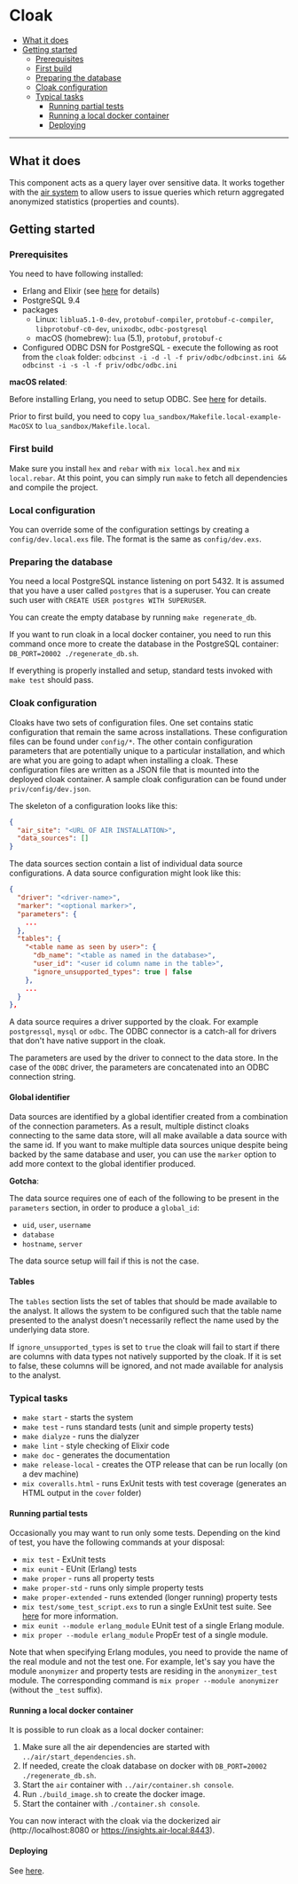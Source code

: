 # Cloak

- [What it does](#what-it-does)
- [Getting started](#getting-started)
    - [Prerequisites](#prerequisites)
    - [First build](#first-build)
    - [Preparing the database](#preparing-the-database)
    - [Cloak configuration](#cloak-configuration)
    - [Typical tasks](#typical-tasks)
        - [Running partial tests](#running-partial-tests)
        - [Running a local docker container](#running-a-local-docker-container)
        - [Deploying](#deploying)

----------------------


## What it does

This component acts as a query layer over sensitive data. It works together with the [air system](../air/) to allow users to issue queries which return aggregated anonymized statistics (properties and counts).


## Getting started

### Prerequisites

You need to have following installed:

- Erlang and Elixir (see [here](../README.md#prerequisites) for details)
- PostgreSQL 9.4
- packages
    - Linux: `liblua5.1-0-dev`, `protobuf-compiler`, `protobuf-c-compiler`, `libprotobuf-c0-dev`, `unixodbc`, `odbc-postgresql`
    - macOS (homebrew): `lua` (5.1), `protobuf`, `protobuf-c`
- Configured ODBC DSN for PostgreSQL - execute the following as root from the `cloak` folder:
  `odbcinst -i -d -l -f priv/odbc/odbcinst.ini && odbcinst -i -s -l -f priv/odbc/odbc.ini`


__macOS related__:

Before installing Erlang, you need to setup ODBC. See [here](./osx_erlang_with_odbc.md) for details.

Prior to first build, you need to copy `lua_sandbox/Makefile.local-example-MacOSX` to `lua_sandbox/Makefile.local`.


### First build

Make sure you install `hex` and `rebar` with `mix local.hex` and `mix local.rebar`. At this point, you can simply run `make` to fetch all dependencies and compile the project.

### Local configuration

You can override some of the configuration settings by creating a `config/dev.local.exs` file. The format is the same as `config/dev.exs`.

### Preparing the database

You need a local PostgreSQL instance listening on port 5432. It is assumed that you have a user called `postgres` that is a superuser. You can create such user with `CREATE USER postgres WITH SUPERUSER`.

You can create the empty database by running `make regenerate_db`.

If you want to run cloak in a local docker container, you need to run this command once more to create the database in the PostgreSQL container: `DB_PORT=20002 ./regenerate_db.sh`.

If everything is properly installed and setup, standard tests invoked with `make test` should pass.

### Cloak configuration

Cloaks have two sets of configuration files.
One set contains static configuration that remain the same across
installations. These configuration files can be found under `config/*`.
The other contain configuration parameters that are potentially unique to a particular installation,
and which are what you are going to adapt when installing a cloak. These configuration files are written
as a JSON file that is mounted into the deployed cloak container.
A sample cloak configuration can be found under `priv/config/dev.json`.

The skeleton of a configuration looks like this:

```json
{
  "air_site": "<URL OF AIR INSTALLATION>",
  "data_sources": []
}
```

The data sources section contain a list of individual data source configurations. A data source
configuration might look like this:

```json
{
  "driver": "<driver-name>",
  "marker": "<optional marker>",
  "parameters": {
    ...
  },
  "tables": {
    "<table name as seen by user>": {
      "db_name": "<table as named in the database>",
      "user_id": "<user id column name in the table>",
      "ignore_unsupported_types": true | false
    },
    ...
  }
},
```

A data source requires a driver supported by the cloak. For example `postgressql`, `mysql` or `odbc`.
The ODBC connector is a catch-all for drivers that don't have native support in the cloak.

The parameters are used by the driver to connect to the data store. In the case of the `ODBC` driver, the
parameters are concatenated into an ODBC connection string.

#### Global identifier

Data sources are identified by a global identifier created from a combination of the connection parameters.
As a result, multiple distinct cloaks connecting to the same data store, will all make available a data source
with the same id. If you want to make multiple data sources unique despite being backed by the same database and user,
you can use the `marker` option to add more context to the global identifier produced.

__Gotcha__:

The data source requires one of each of the following to be present in the `parameters` section, in order to produce a `global_id`:

- `uid`, `user`, `username`
- `database`
- `hostname`, `server`

The data source setup will fail if this is not the case.

#### Tables

The `tables` section lists the set of tables that should be made available to the analyst.
It allows the system to be configured such that the table name presented to the analyst doesn't necessarily
reflect the name used by the underlying data store.

If `ignore_unsupported_types` is set to `true` the cloak will fail to start if there are columns with data
types not natively supported by the cloak. If it is set to false, these columns will be ignored, and not made
available for analysis to the analyst.


### Typical tasks

- `make start` - starts the system
- `make test` - runs standard tests (unit and simple property tests)
- `make dialyze` - runs the dialyzer
- `make lint` - style checking of Elixir code
- `make doc` - generates the documentation
- `make release-local` - creates the OTP release that can be run locally (on a dev machine)
- `mix coveralls.html` - runs ExUnit tests with test coverage (generates an HTML output in the `cover` folder)


#### Running partial tests

Occasionally you may want to run only some tests. Depending on the kind of test, you have the following commands at your disposal:

- `mix test` - ExUnit tests
- `mix eunit` - EUnit (Erlang) tests
- `make proper` - runs all property tests
- `make proper-std` - runs only simple property tests
- `make proper-extended` - runs extended (longer running) property tests
- `mix test/some_test_script.exs` to run a single ExUnit test suite. See [here](http://elixir-lang.org/docs/stable/mix/Mix.Tasks.Test.html) for more information.
- `mix eunit --module erlang_module` EUnit test of a single Erlang module.
- `mix proper --module erlang_module` PropEr test of a single module.

Note that when specifying Erlang modules, you need to provide the name of the real module and not the test one. For example, let's say you have the module `anonymizer` and property tests are residing in the `anonymizer_test` module. The corresponding command is `mix proper --module anonymizer` (without the `_test` suffix).

#### Running a local docker container

It is possible to run cloak as a local docker container:

1. Make sure all the air dependencies are started with `../air/start_dependencies.sh`.
2. If needed, create the cloak database on docker with `DB_PORT=20002 ./regenerate_db.sh`.
3. Start the `air` container with `../air/container.sh console`.
4. Run `./build_image.sh` to create the docker image.
5. Start the container with `./container.sh console`.

You can now interact with the cloak via the dockerized air (http://localhost:8080 or https://insights.air-local:8443).

#### Deploying

See [here](../README.md#deploying).
